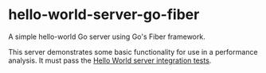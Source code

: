# hello-world-server-go-fiber

A simple hello-world Go server using Go's Fiber framework.

This server demonstrates some basic functionality for use in a performance analysis. It must pass
the [Hello World server integration tests](https://github.com/MorganR/hello-world-server-test).
